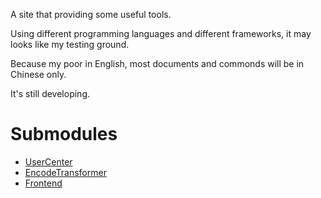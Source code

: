 A site that providing some useful tools.

Using different programming languages and different frameworks, it may looks like my testing ground.

Because my poor in English, most documents and commonds will be in Chinese only.

It's still developing.


# Submodules

* [UserCenter](https://github.com/SnowPhoenix0105/ToolSetUserCenter)
* [EncodeTransformer](https://github.com/SnowPhoenix0105/ToolSetEncodeTransformer)
* [Frontend](https://github.com/SnowPhoenix0105/ToolSetFrontend)    